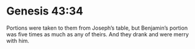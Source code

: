 # Genesis 43:34

Portions were taken to them from Joseph’s table, but Benjamin’s portion was five times as much as any of theirs. And they drank and were merry with him.
